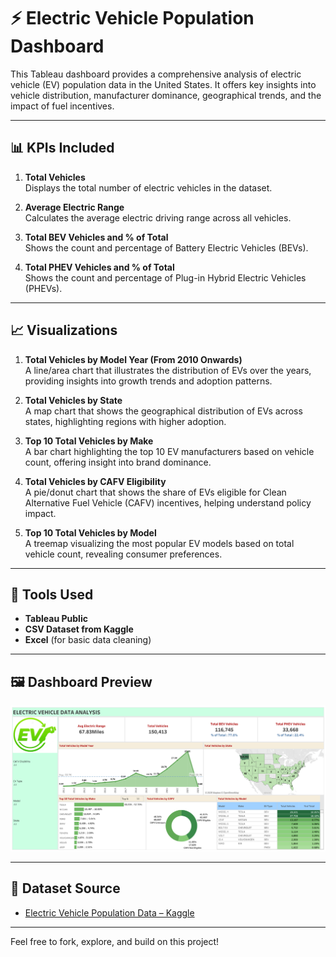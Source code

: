 # ⚡ Electric Vehicle Population Dashboard

This Tableau dashboard provides a comprehensive analysis of electric vehicle (EV) population data in the United States. It offers key insights into vehicle distribution, manufacturer dominance, geographical trends, and the impact of fuel incentives.

---

## 📊 KPIs Included

1. **Total Vehicles**  
   Displays the total number of electric vehicles in the dataset.

2. **Average Electric Range**  
   Calculates the average electric driving range across all vehicles.

3. **Total BEV Vehicles and % of Total**  
   Shows the count and percentage of Battery Electric Vehicles (BEVs).

4. **Total PHEV Vehicles and % of Total**  
   Shows the count and percentage of Plug-in Hybrid Electric Vehicles (PHEVs).

---

## 📈 Visualizations

1. **Total Vehicles by Model Year (From 2010 Onwards)**  
   A line/area chart that illustrates the distribution of EVs over the years, providing insights into growth trends and adoption patterns.

2. **Total Vehicles by State**  
   A map chart that shows the geographical distribution of EVs across states, highlighting regions with higher adoption.

3. **Top 10 Total Vehicles by Make**  
   A bar chart highlighting the top 10 EV manufacturers based on vehicle count, offering insight into brand dominance.

4. **Total Vehicles by CAFV Eligibility**  
   A pie/donut chart that shows the share of EVs eligible for Clean Alternative Fuel Vehicle (CAFV) incentives, helping understand policy impact.

5. **Top 10 Total Vehicles by Model**  
   A treemap visualizing the most popular EV models based on total vehicle count, revealing consumer preferences.

---

## 🧰 Tools Used

- **Tableau Public**
- **CSV Dataset from Kaggle**
- **Excel** (for basic data cleaning)

---

## 🖼️ Dashboard Preview

![EV Dashboard Preview](ev_dashboard.png)

---

## 📁 Dataset Source

- [Electric Vehicle Population Data – Kaggle](https://www.kaggle.com/datasets/?search=electric+vehicle+population+data)
  
---

Feel free to fork, explore, and build on this project!
